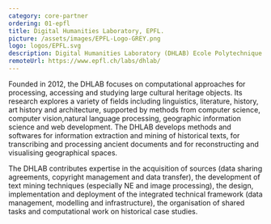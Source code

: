 ```yaml
---
category: core-partner
ordering: 01-epfl
title: Digital Humanities Laboratory, EPFL.
picture: /assets/images/EPFL-Logo-GREY.png
logo: logos/EPFL.svg
description: Digital Humanities Laboratory (DHLAB) Ecole Polytechnique Federale de Lausanne, Switzerland
remoteUrl: https://www.epfl.ch/labs/dhlab/
---
```


Founded in 2012, the DHLAB focuses on computational approaches for processing, accessing and studying large cultural heritage objects. Its research explores a variety of fields including linguistics, literature, history, art history and architecture, supported by methods from computer science, computer vision,natural language processing, geographic information science and web development. The DHLAB develops methods and softwares for information extraction and mining of historical texts, for transcribing and processing ancient documents and for reconstructing and visualising geographical spaces.

The DHLAB contributes expertise in the acquisition of sources (data sharing agreements, copyright management and data transfer), the development of text mining techniques (especially NE and image processing), the design, implementation and deployment of the integrated technical framework (data management, modelling and infrastructure), the organisation of shared tasks and computational work on historical case studies.
